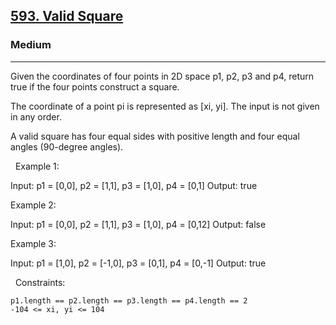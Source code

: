 <h2><a href="https://leetcode.com/problems/valid-square/">593. Valid Square</a></h2><h3>Medium</h3><hr>Given the coordinates of four points in 2D space p1, p2, p3 and p4, return true if the four points construct a square.

The coordinate of a point pi is represented as [xi, yi]. The input is not given in any order.

A valid square has four equal sides with positive length and four equal angles (90-degree angles).

 
Example 1:

Input: p1 = [0,0], p2 = [1,1], p3 = [1,0], p4 = [0,1]
Output: true


Example 2:

Input: p1 = [0,0], p2 = [1,1], p3 = [1,0], p4 = [0,12]
Output: false


Example 3:

Input: p1 = [1,0], p2 = [-1,0], p3 = [0,1], p4 = [0,-1]
Output: true


 
Constraints:


	p1.length == p2.length == p3.length == p4.length == 2
	-104 <= xi, yi <= 104

